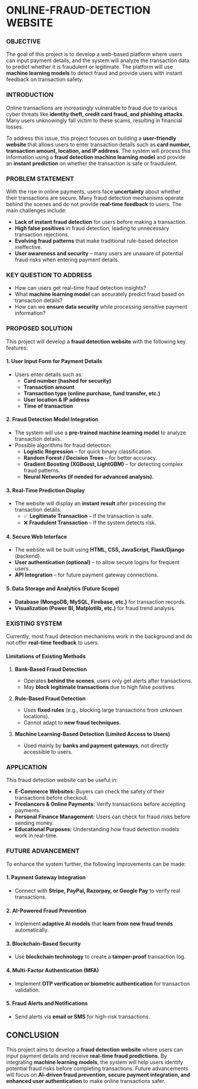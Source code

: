 # ONLINE-FRAUD-DETECTION WEBSITE

### OBJECTIVE  

The goal of this project is to develop a web-based platform where users can input payment details, and the system will analyze the transaction data to predict whether it is fraudulent or legitimate. The platform will use **machine learning models** to detect fraud and provide users with instant feedback on transaction safety.  

### INTRODUCTION 

Online transactions are increasingly vulnerable to fraud due to various cyber threats like **identity theft, credit card fraud, and phishing attacks**. Many users unknowingly fall victim to these scams, resulting in financial losses.  

To address this issue, this project focuses on building a **user-friendly website** that allows users to enter transaction details such as **card number, transaction amount, location, and IP address**. The system will process this information using a **fraud detection machine learning model** and provide an **instant prediction** on whether the transaction is safe or fraudulent.  

### PROBLEM STATEMENT  

With the rise in online payments, users face **uncertainty** about whether their transactions are secure. Many fraud detection mechanisms operate behind the scenes and do not provide **real-time feedback** to users. The main challenges include:  

- **Lack of instant fraud detection** for users before making a transaction.  
- **High false positives** in fraud detection, leading to unnecessary transaction rejections.  
- **Evolving fraud patterns** that make traditional rule-based detection ineffective.  
- **User awareness and security** – many users are unaware of potential fraud risks when entering payment details.  

### KEY QUESTION TO ADDRESS  

- How can users get real-time fraud detection insights?  
- What **machine learning model** can accurately predict fraud based on transaction details?  
- How can we **ensure data security** while processing sensitive payment information?  

### PROPOSED SOLUTION  

This project will develop a **fraud detection website** with the following key features:  

#### **1. User Input Form for Payment Details**  

- Users enter details such as:  
  - **Card number (hashed for security)**  
  - **Transaction amount**  
  - **Transaction type (online purchase, fund transfer, etc.)**  
  - **User location & IP address**  
  - **Time of transaction**  

#### **2. Fraud Detection Model Integration**  
- The system will use a **pre-trained machine learning model** to analyze transaction details.  
- Possible algorithms for fraud detection:  
  - **Logistic Regression** – for quick binary classification.  
  - **Random Forest / Decision Trees** – for better accuracy.  
  - **Gradient Boosting (XGBoost, LightGBM)** – for detecting complex fraud patterns.  
  - **Neural Networks (if needed for advanced analysis).**  

#### **3. Real-Time Prediction Display**  
- The website will display an **instant result** after processing the transaction details:  
  - ✅ **Legitimate Transaction** – If the transaction is safe.  
  - ❌ **Fraudulent Transaction** – If the system detects risk.  

#### **4. Secure Web Interface**  
- The website will be built using **HTML, CSS, JavaScript, Flask/Django** (backend).  
- **User authentication (optional)** – to allow secure logins for frequent users.  
- **API Integration** – for future payment gateway connections.  

#### **5. Data Storage and Analytics (Future Scope)**  
- **Database (MongoDB, MySQL, Firebase, etc.)** for transaction records.  
- **Visualization (Power BI, Matplotlib, etc.)** for fraud trend analysis.  

### EXISTING SYSTEM 

Currently, most fraud detection mechanisms work in the background and do not offer **real-time feedback** to users.  

#### **Limitations of Existing Methods**  

1. **Bank-Based Fraud Detection**  
   - Operates **behind the scenes**, users only get alerts after transactions.  
   - May **block legitimate transactions** due to high false positives.  

2. **Rule-Based Fraud Detection**  
   - Uses **fixed rules** (e.g., blocking large transactions from unknown locations).  
   - Cannot adapt to **new fraud techniques**.  

3. **Machine Learning-Based Detection (Limited Access to Users)**  
   - Used mainly by **banks and payment gateways**, not directly accessible to users.  

### APPLICATION  

This fraud detection website can be useful in:  

- **E-Commerce Websites:** Buyers can check the safety of their transactions before checkout.  
- **Freelancers & Online Payments:** Verify transactions before accepting payments.  
- **Personal Finance Management:** Users can check for fraud risks before sending money.  
- **Educational Purposes:** Understanding how fraud detection models work in real-time.  

### FUTURE ADVANCEMENT  

To enhance the system further, the following improvements can be made:  

#### **1. Payment Gateway Integration**  
- Connect with **Stripe, PayPal, Razorpay, or Google Pay** to verify real transactions.  

#### **2. AI-Powered Fraud Prevention**  
- Implement **adaptive AI models** that **learn from new fraud trends** automatically.  

#### **3. Blockchain-Based Security**  
- Use **blockchain technology** to create a **tamper-proof** transaction log.  

#### **4. Multi-Factor Authentication (MFA)**  
- Implement **OTP verification or biometric authentication** for transaction validation.  

#### **5. Fraud Alerts and Notifications**  
- Send alerts via **email or SMS** for high-risk transactions.  

## CONCLUSION  

This project aims to develop a **fraud detection website** where users can input payment details and receive **real-time fraud predictions**. By integrating **machine learning models**, the system will help users identify potential fraud risks before completing transactions. Future advancements will focus on **AI-driven fraud prevention, secure payment integration, and enhanced user authentication** to make online transactions safer.  

